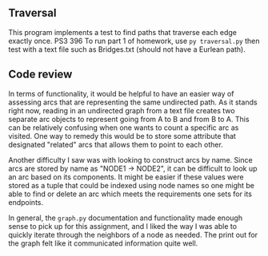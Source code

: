 ## Traversal
This program implements a test to find paths that traverse each edge exactly once. PS3 396
To run part 1 of homework, use `py traversal.py` then test with a text file such as Bridges.txt (should not have a Eurlean path). 

## Code review
In terms of functionality, it would be helpful to have an easier way of assessing arcs that are representing the same undirected path. 
As it stands right now, reading in an undirected graph from a text file creates two separate arc objects to represent going from A to B and from B to A.
This can be relatively confusing when one wants to count a specific arc as visited. One way to remedy this would be to store some attribute that 
designated "related" arcs that allows them to point to each other.

Another difficulty I saw was with looking to construct arcs by name. Since arcs are stored by name as "NODE1 -> NODE2", it can be difficult to look
up an arc based on its components. It might be easier if these values were stored as a tuple that could be indexed using node names so one might be able to 
find or delete an arc which meets the requirements one sets for its endpoints.

In general, the `graph.py` documentation and functionality made enough sense to pick up for this assignment, and I liked the way I was able
 to quickly iterate through the neighbors of a node as needed. The print out for the graph felt like it communicated information quite well.
